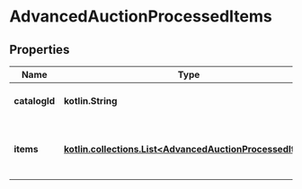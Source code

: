 
# AdvancedAuctionProcessedItems

## Properties
| Name | Type | Description | Notes |
| ------------ | ------------- | ------------- | ------------- |
| **catalogId** | **kotlin.String** | Catalog id pertaining to all items |  [optional] |
| **items** | [**kotlin.collections.List&lt;AdvancedAuctionProcessedItem&gt;**](AdvancedAuctionProcessedItem.md) | Array of advanced auction processed items |  [optional] |



